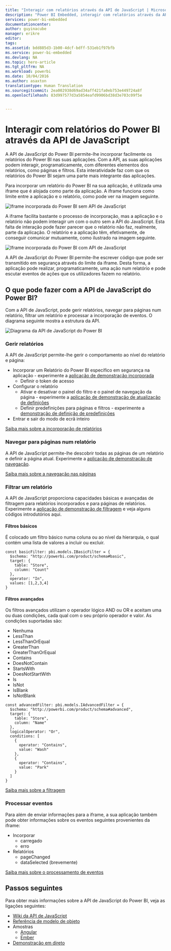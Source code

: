 ```yaml
---
title: "Interagir com relatórios através da API de JavaScript | Microsoft Docs"
description: "Power BI Embedded, interagir com relatórios através da API de JavaScript"
services: power-bi-embedded
documentationcenter: 
author: guyinacube
manager: erikre
editor: 
tags: 
ms.assetid: bdd885d3-1b00-4dcf-bdff-531eb1f97bfb
ms.service: power-bi-embedded
ms.devlang: NA
ms.topic: hero-article
ms.tgt_pltfrm: NA
ms.workload: powerbi
ms.date: 10/04/2016
ms.author: asaxton
translationtype: Human Translation
ms.sourcegitcommit: 2ea002938d69ad34aff421fa0eb753e449724a8f
ms.openlocfilehash: 83d997577d3a5854eafd9906bd38d3e703c09f5e


---
```

# <a name="interact-with-power-bi-reports-using-the-javascript-api"></a>Interagir com relatórios do Power BI através da API de JavaScript
A API de JavaScript do Power BI permite-lhe incorporar facilmente os relatórios do Power BI nas suas aplicações. Com a API, as suas aplicações podem interagir, programaticamente, com diferentes elementos dos relatórios, como páginas e filtros. Esta interatividade faz com que os relatórios do Power BI sejam uma parte mais integrante das aplicações.

Para incorporar um relatório do Power BI na sua aplicação, é utilizada uma iframe que é alojada como parte da aplicação. A iframe funciona como limite entre a aplicação e o relatório, como pode ver na imagem seguinte. 

![Iframe incorporada do Power BI sem API de JavaScript](media\\powerbi-embedded-interact-with-reports\\powerbi-embedded-interact-report-1.png)

A iframe facilita bastante o processo de incorporação, mas a aplicação e o relatório não podem interagir um com o outro sem a API do JavaScript. Esta falta de interação pode fazer parecer que o relatório não faz, realmente, parte da aplicação. O relatório e a aplicação têm, efetivamente, de conseguir comunicar mutuamente, como ilustrado na imagem seguinte.

![Iframe incorporada do Power BI com API de JavaScript](media\\powerbi-embedded-interact-with-reports\\powerbi-embedded-interact-report-2.png)

A API de JavaScript do Power BI permite-lhe escrever código que pode ser transmitido em segurança através do limite da iframe. Desta forma, a aplicação pode realizar, programaticamente, uma ação num relatório e pode escutar eventos de ações que os utilizadores fazem no relatório.

## <a name="what-can-you-do-with-the-power-bi-javascript-api"></a>O que pode fazer com a API de JavaScript do Power BI?
Com a API de JavaScript, pode gerir relatórios, navegar para páginas num relatório, filtrar um relatório e processar a incorporação de eventos. O diagrama seguinte mostra a estrutura da API.

![Diagrama da API de JavaScript do Power BI](media\\powerbi-embedded-interact-with-reports\\powerbi-embedded-interact-report-3.png)

### <a name="manage-reports"></a>Gerir relatórios
A API de JavaScript permite-lhe gerir o comportamento ao nível do relatório e página:

* Incorporar um Relatório do Power BI específico em segurança na aplicação - experimente a [aplicação de demonstração incorporada](http://azure-samples.github.io/powerbi-angular-client/#/scenario1)
  * Definir o token de acesso
* Configurar o relatório
  * Ativar e desativar o painel do filtro e o painel de navegação da página - experimente a [aplicação de demonstração de atualização de definições](http://azure-samples.github.io/powerbi-angular-client/#/scenario6)
  * Definir predefinições para páginas e filtros - experimente a [demonstração de definição de predefinições](http://azure-samples.github.io/powerbi-angular-client/#/scenario5)
* Entrar e sair do modo de ecrã inteiro

[Saiba mais sobre a incorporação de relatórios](https://github.com/Microsoft/PowerBI-JavaScript/wiki/Embedding-Basics)

### <a name="navigate-to-pages-in-a-report"></a>Navegar para páginas num relatório
A API de JavaScript permite-lhe descobrir todas as páginas de um relatório e definir a página atual. Experimente a [aplicação de demonstração de navegação](http://azure-samples.github.io/powerbi-angular-client/#/scenario3).

[Saiba mais sobre a navegação nas páginas](https://github.com/Microsoft/PowerBI-JavaScript/wiki/Page-Navigation)

### <a name="filter-a-report"></a>Filtrar um relatório
A API de JavaScript proporciona capacidades básicas e avançadas de filtragem para relatórios incorporados e para páginas de relatórios. Experimente a [aplicação de demonstração de filtragem](http://azure-samples.github.io/powerbi-angular-client/#/scenario4) e veja alguns códigos introdutórios aqui.  

#### <a name="basic-filters"></a>Filtros básicos
É colocado um filtro básico numa coluna ou ao nível da hierarquia, o qual contém uma lista de valores a incluir ou excluir.

```
const basicFilter: pbi.models.IBasicFilter = {
  $schema: "http://powerbi.com/product/schema#basic",
  target: {
    table: "Store",
    column: "Count"
  },
  operator: "In",
  values: [1,2,3,4]
}
```


#### <a name="advanced-filters"></a>Filtros avançados
Os filtros avançados utilizam o operador lógico AND ou OR e aceitam uma ou duas condições, cada qual com o seu próprio operador e valor. As condições suportadas são:

* Nenhuma
* LessThan
* LessThanOrEqual
* GreaterThan
* GreaterThanOrEqual
* Contains
* DoesNotContain
* StartsWith
* DoesNotStartWith
* Is
* IsNot
* IsBlank
* IsNotBlank

```
const advancedFilter: pbi.models.IAdvancedFilter = {
  $schema: "http://powerbi.com/product/schema#advanced",
  target: {
    table: "Store",
    column: "Name"
  },
  logicalOperator: "Or",
  conditions: [
    {
      operator: "Contains",
      value: "Wash"
    },
    {
      operator: "Contains",
      value: "Park"
    }
  ]
}
```
[Saiba mais sobre a filtragem](https://github.com/Microsoft/PowerBI-JavaScript/wiki/Filters)

### <a name="handling-events"></a>Processar eventos
Para além de enviar informações para a iframe, a sua aplicação também pode obter informações sobre os eventos seguintes provenientes da iframe:

* Incorporar
  * carregado
  * erro
* Relatórios
  * pageChanged
  * dataSelected (brevemente)

[Saiba mais sobre o processamento de eventos](https://github.com/Microsoft/PowerBI-JavaScript/wiki/Handling-Events)

## <a name="next-steps"></a>Passos seguintes
Para obter mais informações sobre a API de JavaScript do Power BI, veja as ligações seguintes:

* [Wiki da API de JavaScript](https://github.com/Microsoft/PowerBI-JavaScript/wiki)
* [Referência de modelo de objeto](https://microsoft.github.io/powerbi-models/modules/_models_.html)
* Amostras
  * [Angular](http://azure-samples.github.io/powerbi-angular-client)
  * [Ember](https://github.com/Microsoft/powerbi-ember)
* [Demonstração em direto](https://microsoft.github.io/PowerBI-JavaScript/demo/)




<!--HONumber=Nov16_HO2-->


